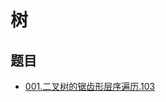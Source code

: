 # 树

## 题目

- [001.二叉树的锯齿形层序遍历.103](/js-data-structures-algorithms/leetcode/tree/001.二叉树的锯齿形层序遍历.103.html)



